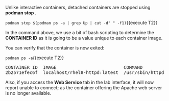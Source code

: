 Unlike interactive containers, detached containers are stopped using __podman stop <CONTAINER ID>__.

`podman stop $(podman ps -a | grep Up | cut -d" " -f1)`{{execute T2}}

In the command above, we use a bit of bash scripting to determine the __CONTAINER ID__ as it is going to be a value unique to each container image.

You can verify that the container is now exited:

`podman ps -a`{{execute T2}}

<pre class="file">
CONTAINER ID  IMAGE                         COMMAND               CREATED        STATUS                     PORTS                   NAMES
2b2571efec6f  localhost/rhel8-httpd:latest  /usr/sbin/httpd -...  9 minutes ago  Exited (0) 50 seconds ago  127.0.0.1:8081->80/tcp  priceless_mahavira
</pre>

Also, if you access the __Web Service__ tab in the lab interface, it will now report unable to connect; as the container offering the Apache web server is no longer available.
